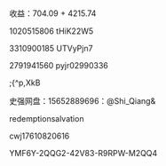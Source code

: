 ​	

收益：704.09 + 4215.74

1020515806	tHiK22W5

3310900185	UTVyPjn7

2791941560	pyjr02990336



;{^p,XkB

史强网盘：15652889696：@Shi_Qiang&

redemptionsalvation

cwj17610820616

YMF6Y-2QQG2-42V83-R9RPW-M2QQ4





